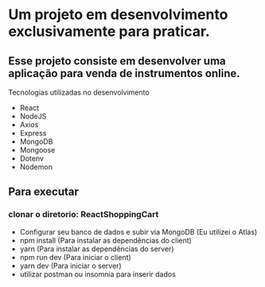 # Um projeto em desenvolvimento exclusivamente para praticar.

## Esse projeto consiste em desenvolver uma aplicação para venda de instrumentos online.

Tecnologias utilizadas no desenvolvimento

* React
* NodeJS
* Axios
* Express
* MongoDB
* Mongoose
* Dotenv
* Nodemon

## Para executar

### clonar o diretorio: ReactShoppingCart
* Configurar seu banco de dados e subir via MongoDB (Eu utilizei o Atlas)
* npm install (Para instalar as dependências do client)
* yarn (Para instalar as dependências do server)
* npm run dev (Para iniciar o client)
* yarn dev (Para iniciar o server)
* utilizar postman ou insomnia para inserir dados

